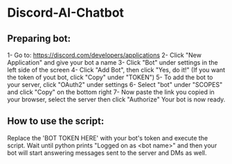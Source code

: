 # Discord-AI-Chatbot

## Preparing bot:

1- Go to: https://discord.com/developers/applications
2- Click "New Application" and give your bot a name
3- Click "Bot" under settings in the left side of the screen
4- Click "Add Bot", then click "Yes, do it!"
(If you want the token of yout bot, click "Copy" under "TOKEN")
5- To add the bot to your server, click "OAuth2" under settings
6- Select "bot" under "SCOPES" and click "Copy" on the bottom right
7- Now paste the link you copied in your browser, select the server then click "Authorize"
Your bot is now ready.

## How to use the script:

Replace the 'BOT TOKEN HERE' with your bot's token and execute the script. Wait until python prints "Logged on as \<bot name\>" and then your bot will start answering messages sent to the server and DMs as well.
